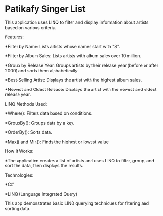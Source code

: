 # Patikafy Singer List

This application uses LINQ to filter and display information about artists based on various criteria.

Features:

*Filter by Name: Lists artists whose names start with "S".

*Filter by Album Sales: Lists artists with album sales over 10 million.

*Group by Release Year: Groups artists by their release year (before or after 2000) and sorts them alphabetically.

*Best-Selling Artist: Displays the artist with the highest album sales.

*Newest and Oldest Release: Displays the artist with the newest and oldest release year.

LINQ Methods Used:

*Where(): Filters data based on conditions.

*GroupBy(): Groups data by a key.

*OrderBy(): Sorts data.

*Max() and Min(): Finds the highest or lowest value.

How It Works:

*The application creates a list of artists and uses LINQ to filter, group, and sort the data, then displays the results.

Technologies:

*C#

*LINQ (Language Integrated Query)

This app demonstrates basic LINQ querying techniques for filtering and sorting data.
